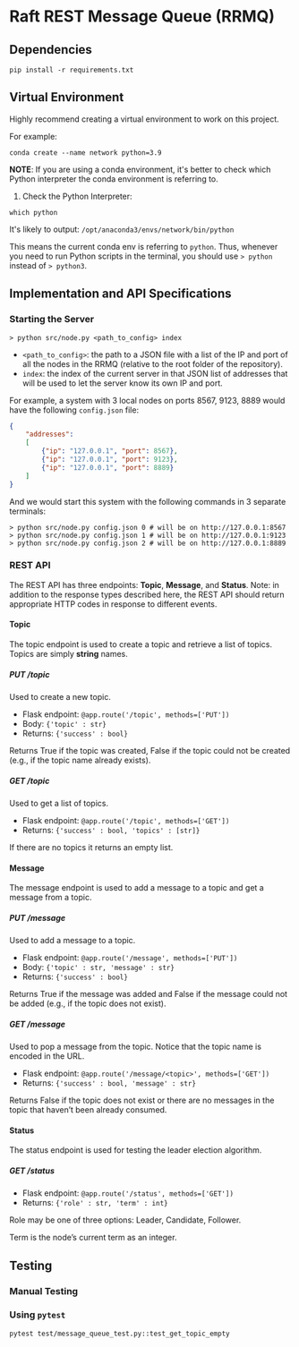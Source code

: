 # Raft REST Message Queue (RRMQ)

## Dependencies
```
pip install -r requirements.txt
```

## Virtual Environment
Highly recommend creating a virtual environment to work on this project.

For example:
```
conda create --name network python=3.9 
```

**NOTE**: If you are using a conda environment, it's better to check which Python interpreter the conda environment is referring to.
1. Check the Python Interpreter:
```linux
which python
```
It's likely to output: `/opt/anaconda3/envs/network/bin/python`

This means the current conda env is referring to `python`. Thus, whenever you need to run Python scripts in the terminal, you should use `> python` instead of `> python3`.

## Implementation and API Specifications
### Starting the Server
```linux
> python src/node.py <path_to_config> index
```
* `<path_to_config>`: the path to a JSON file with a list of the IP and port of all the nodes in the RRMQ (relative to the root folder of the repository).
* `index`: the index of the current server in that JSON list of addresses that will be used to let the server know its own IP and port.

For example, a system with 3 local nodes on ports 8567, 9123, 8889 would have the following `config.json` file:
```json
{
    "addresses": 
    [
        {"ip": "127.0.0.1", "port": 8567},
        {"ip": "127.0.0.1", "port": 9123},
        {"ip": "127.0.0.1", "port": 8889}
    ]
}
```
And we would start this system with the following commands in 3 separate terminals:
```linux
> python src/node.py config.json 0 # will be on http://127.0.0.1:8567
> python src/node.py config.json 1 # will be on http://127.0.0.1:9123
> python src/node.py config.json 2 # will be on http://127.0.0.1:8889
```

### REST API
The REST API has three endpoints: **Topic**, **Message**, and **Status**. Note: in addition to the response types described here, the REST API should return appropriate HTTP codes in response to different events.

#### Topic
The topic endpoint is used to create a topic and retrieve a list of topics. Topics are simply **string** names.

##### PUT /topic
Used to create a new topic.
* Flask endpoint: `@app.route('/topic', methods=['PUT'])`
* Body: `{'topic' : str}` 
* Returns: `{'success' : bool}`

Returns True if the topic was created, False if the topic could not be created (e.g., if the topic name already exists).

##### GET /topic
Used to get a list of topics.
* Flask endpoint: `@app.route('/topic', methods=['GET'])`
* Returns: `{'success' : bool, 'topics' : [str]}`

If there are no topics it returns an empty list.

#### Message
The message endpoint is used to add a message to a topic and get a message from a topic.

##### PUT /message
Used to add a message to a topic.
* Flask endpoint: `@app.route('/message', methods=['PUT'])`
* Body: `{'topic' : str, 'message' : str}` 
* Returns: `{'success' : bool}`

Returns True if the message was added and False if the message could not be added (e.g., if the topic does not exist).

##### GET /message
Used to pop a message from the topic. Notice that the topic name is encoded in the URL.
* Flask endpoint: `@app.route('/message/<topic>', methods=['GET'])`
* Returns: `{'success' : bool, 'message' : str}`

Returns False if the topic does not exist or there are no messages in the topic that haven’t been already consumed.

#### Status
The status endpoint is used for testing the leader election algorithm.

##### GET /status
* Flask endpoint: `@app.route('/status', methods=['GET'])`
* Returns: `{'role' : str, 'term' : int}`

Role may be one of three options: Leader, Candidate, Follower. 

Term is the node’s current term as an integer.

## Testing
### Manual Testing


### Using `pytest`
```linux
pytest test/message_queue_test.py::test_get_topic_empty
```